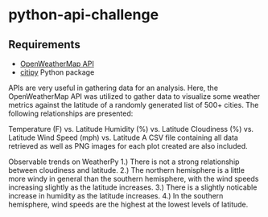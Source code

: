 # python-api-challenge

## Requirements
* [OpenWeatherMap API](https://openweathermap.org/api)
* [citipy](https://github.com/wingchen/citipy) Python package

APIs are very useful in gathering data for an analysis. Here, the OpenWeatherMap API was utilized to gather data to visualize some weather metrics against the latitude of a randomly generated list of 500+ cities. The following relationships are presented:

Temperature (F) vs. Latitude
Humidity (%) vs. Latitude
Cloudiness (%) vs. Latitude
Wind Speed (mph) vs. Latitude
A CSV file containing all data retrieved as well as PNG images for each plot created are also included.








Observable trends on WeatherPy
1.) There is not a strong relationship between cloudiness and latitude.
2.) The northern hemisphere is a little more windy in general than the southern hemisphere, with the wind speeds increasing slightly as the latitude increases.
3.) There is a slightly noticable increase in humidity as the latitude increases.
4.) In the southern hemisphere, wind speeds are the highest at the lowest levels of latitude.

